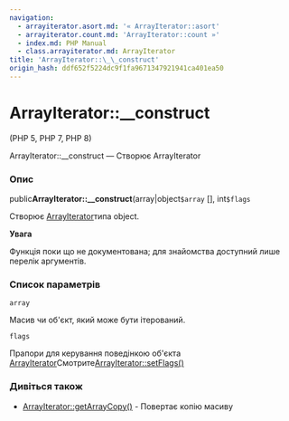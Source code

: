 ```yaml
---
navigation:
  - arrayiterator.asort.md: '« ArrayIterator::asort'
  - arrayiterator.count.md: 'ArrayIterator::count »'
  - index.md: PHP Manual
  - class.arrayiterator.md: ArrayIterator
title: 'ArrayIterator::\_\_construct'
origin_hash: ddf652f5224dc9f1fa9671347921941ca401ea50
---
```

# ArrayIterator::\_\_construct

(PHP 5, PHP 7, PHP 8)

ArrayIterator::\_\_construct — Створює ArrayIterator

### Опис

public**ArrayIterator::\_\_construct**(array|object`$array` \[\], int`$flags`

Створює [ArrayIterator](class.arrayiterator.md)типа object.

**Увага**

Функція поки що не документована; для знайомства доступний лише перелік аргументів.

### Список параметрів

`array`

Масив чи об'єкт, який може бути ітерований.

`flags`

Прапори для керування поведінкою об'єкта [ArrayIterator](class.arrayiterator.md)Смотрите[ArrayIterator::setFlags()](arrayiterator.setflags.md)

### Дивіться також

-   [ArrayIterator::getArrayCopy()](arrayiterator.getarraycopy.md) \- Повертає копію масиву
